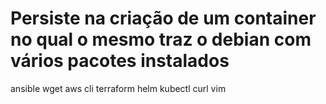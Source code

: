 # Persiste na criação de um container no qual o mesmo traz o debian com vários pacotes instalados

ansible
wget
aws cli
terraform
helm
kubectl
curl
vim
